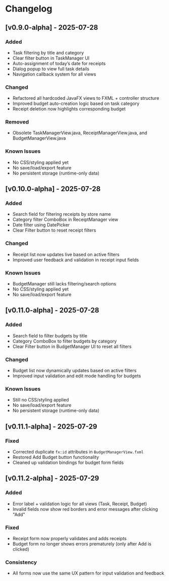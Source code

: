 # Changelog

## [v0.9.0-alpha] - 2025-07-28

### Added
- Task filtering by title and category
- Clear filter button in TaskManager UI
- Auto-assignment of today’s date for receipts
- Dialog popup to view full task details
- Navigation callback system for all views

### Changed
- Refactored all hardcoded JavaFX views to FXML + controller structure
- Improved budget auto-creation logic based on task category
- Receipt deletion now highlights corresponding budget

### Removed
- Obsolete TaskManagerView.java, ReceiptManagerView.java, and BudgetManagerView.java

### Known Issues
- No CSS/styling applied yet
- No save/load/export feature
- No persistent storage (runtime-only data)

## [v0.10.0-alpha] - 2025-07-28

### Added
- Search field for filtering receipts by store name
- Category filter ComboBox in ReceiptManager view
- Date filter using DatePicker
- Clear Filter button to reset receipt filters

### Changed
- Receipt list now updates live based on active filters
- Improved user feedback and validation in receipt input fields

### Known Issues
- BudgetManager still lacks filtering/search options
- No CSS/styling applied yet
- No save/load/export feature

## [v0.11.0-alpha] - 2025-07-28

### Added
- Search field to filter budgets by title
- Category ComboBox to filter budgets by category
- Clear Filter button in BudgetManager UI to reset all filters

### Changed
- Budget list now dynamically updates based on active filters
- Improved input validation and edit mode handling for budgets

### Known Issues
- Still no CSS/styling applied
- No save/load/export feature
- No persistent storage (runtime-only data)

## [v0.11.1-alpha] - 2025-07-29

### Fixed
- Corrected duplicate `fx:id` attributes in `BudgetManagerView.fxml`
- Restored Add Budget button functionality
- Cleaned up validation bindings for budget form fields

## [v0.11.2-alpha] - 2025-07-29

### Added
- Error label + validation logic for all views (Task, Receipt, Budget)
- Invalid fields now show red borders and error messages after clicking "Add"

### Fixed
- Receipt form now properly validates and adds receipts
- Budget form no longer shows errors prematurely (only after Add is clicked)

### Consistency
- All forms now use the same UX pattern for input validation and feedback
